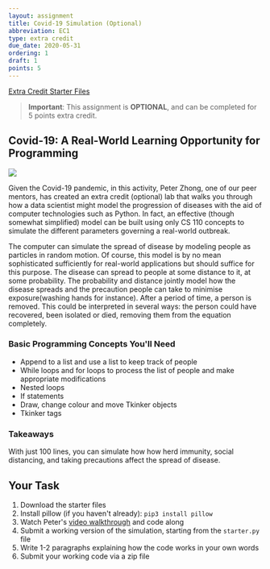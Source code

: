 ```yaml
---
layout: assignment
title: Covid-19 Simulation (Optional)
abbreviation: EC1
type: extra credit
due_date: 2020-05-31
ordering: 1
draft: 1
points: 5
---
```

<a class="nu-button" href="/fall2020/course-files/homework/ec01.zip" target="_blank">
    Extra Credit Starter Files <i class="fas fa-download"></i>
</a> 

> **Important**: This assignment is **OPTIONAL**, and can be completed for 5 points extra credit.

## Covid-19: A Real-World Learning Opportunity for Programming
<img class="medium frame" src="/fall2020/assets/images/ec01/simulation.png" />

Given the Covid-19 pandemic, in this activity, Peter Zhong, one of our peer mentors, has created an extra credit (optional) lab that walks you through how a data scientist might model the progression of diseases with the aid of computer technologies such as Python. In fact, an effective (though somewhat simplified) model can be built using only CS 110 concepts to simulate the different parameters governing a real-world outbreak. 

The computer can simulate the spread of disease by modeling people as particles in random motion. Of course, this model is by no mean sophisticated sufficiently for real-world applications but should suffice for this purpose. The disease can spread to people at some distance to it, at some probability. The probability and distance jointly model how the disease spreads and the precaution people can take to minimise exposure(washing hands for instance). After a period of time, a person is removed. This could be interpreted in several ways: the person could have recovered, been isolated or died, removing them from the equation completely.

### Basic Programming Concepts You'll Need
* Append to a list and use a list to keep track of people
* While loops and for loops to process the list of people and make appropriate modifications
* Nested loops
* If statements 
* Draw, change colour and move Tkinker objects
* Tkinker tags

### Takeaways
With just 100 lines, you can simulate how how herd immunity, social distancing, and taking precautions affect the spread of disease.

## Your Task
1. Download the starter files
1. Install pillow (if you haven't already): `pip3 install pillow`
1. Watch Peter's <a href="https://northwestern.zoom.us/rec/play/65Mofr2orWo3HNTD4gSDVPd8W43uKKmshylM-KUKyR7hU3ELNVCuNecRZ-GFRYpMqTlnAdxJVO4hT5tl?startTime=1589338064000" target="_blank">video walkthrough</a> and code along
1. Submit a working version of the simulation, starting from the `starter.py` file
1. Write 1-2 paragraphs explaining how the code works in your own words
1. Submit your working code via a zip file

